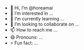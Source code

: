 - 👋 Hi, I’m @horeamai
- 👀 I’m interested in ...
- 🌱 I’m currently learning ...
- 💞️ I’m looking to collaborate on ...
- 📫 How to reach me ...
- 😄 Pronouns: ...
- ⚡ Fun fact: ...

<!---
horeamai/horeamai is a ✨ special ✨ repository because its `README.md` (this file) appears on your GitHub profile.
You can click the Preview link to take a look at your changes.
--->
